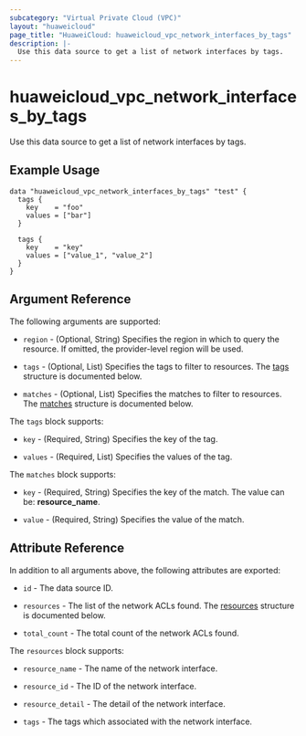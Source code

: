 ```yaml
---
subcategory: "Virtual Private Cloud (VPC)"
layout: "huaweicloud"
page_title: "HuaweiCloud: huaweicloud_vpc_network_interfaces_by_tags"
description: |-
  Use this data source to get a list of network interfaces by tags.
---
```


# huaweicloud_vpc_network_interfaces_by_tags

Use this data source to get a list of network interfaces by tags.

## Example Usage

```hcl
data "huaweicloud_vpc_network_interfaces_by_tags" "test" {
  tags {
    key    = "foo"
    values = ["bar"]
  }

  tags {
    key    = "key"
    values = ["value_1", "value_2"]
  }
}
```

## Argument Reference

The following arguments are supported:

* `region` - (Optional, String) Specifies the region in which to query the resource.
  If omitted, the provider-level region will be used.

* `tags` - (Optional, List) Specifies the tags to filter to resources.
  The [tags](#tags) structure is documented below.

* `matches` - (Optional, List) Specifies the matches to filter to resources.
  The [matches](#matches) structure is documented below.

<a name="tags"></a>
The `tags` block supports:

* `key` - (Required, String) Specifies the key of the tag.

* `values` - (Required, List) Specifies the values of the tag.

<a name="matches"></a>
The `matches` block supports:

* `key` - (Required, String) Specifies the key of the match. The value can be: **resource_name**.

* `value` - (Required, String) Specifies the value of the match.

## Attribute Reference

In addition to all arguments above, the following attributes are exported:

* `id` - The data source ID.

* `resources` - The list of the network ACLs found. The [resources](#resources) structure is documented below.

* `total_count` - The total count of the network ACLs found.

<a name="resources"></a>
The `resources` block supports:

* `resource_name` - The name of the network interface.

* `resource_id` - The ID of the network interface.

* `resource_detail` - The detail of the network interface.

* `tags` - The tags which associated with the network interface.

